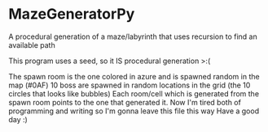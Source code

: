 # MazeGeneratorPy
A procedural generation of a maze/labyrinth that uses recursion to find an available path

This program uses a seed, so it IS procedural generation >:(

The spawn room is the one colored in azure and is spawned random in the map (#0AF)
10 boss are spawned in random locations in the grid (the 10 circles that looks like bubbles)
Each room/cell which is generated from the spawn room points to the one that generated it.
Now I'm tired both of programming and writing so I'm gonna leave this file this way
Have a good day :)
